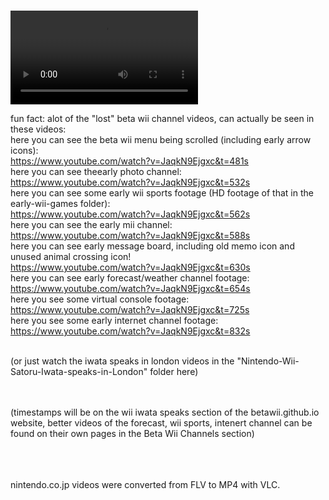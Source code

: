 
<br>

<video src="https://github.com/user-attachments/assets/f831377a-31ab-41a3-b180-20402fcfc6d5
" controls=""></video>
<br>

fun fact: alot of the "lost" beta wii channel videos, can actually be seen in these videos:
<br>
here you can see the beta wii menu being scrolled (including early arrow icons):<br>
https://www.youtube.com/watch?v=JaqkN9Ejgxc&t=481s
<br>
here you can see theearly photo channel:<br>
https://www.youtube.com/watch?v=JaqkN9Ejgxc&t=532s
<br>
here you can see some early wii sports footage (HD footage of that in the early-wii-games folder):<br>
https://www.youtube.com/watch?v=JaqkN9Ejgxc&t=562s
<br>
here you can see the early mii channel:<br>
https://www.youtube.com/watch?v=JaqkN9Ejgxc&t=588s
<br>
here you can see early message board, including old memo icon and unused animal crossing icon!<br>
https://www.youtube.com/watch?v=JaqkN9Ejgxc&t=630s
<br>
here you can see early forecast/weather channel footage:<br>
https://www.youtube.com/watch?v=JaqkN9Ejgxc&t=654s
<br>
here you see some virtual console footage:<br>
https://www.youtube.com/watch?v=JaqkN9Ejgxc&t=725s
<br>
here you see some early internet channel footage:<br>
https://www.youtube.com/watch?v=JaqkN9Ejgxc&t=832s
<br>

<br>
(or just watch the iwata speaks in london videos in the "Nintendo-Wii-Satoru-Iwata-speaks-in-London" folder here)

<br><br>
(timestamps will be on the wii iwata speaks section of the betawii.github.io website, better videos of the forecast, wii sports, intenert channel can be found on their own pages in the Beta Wii Channels section)

<br><br>
<br> nintendo.co.jp videos were converted from FLV to MP4 with VLC.
